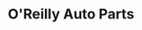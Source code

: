 ---
title: "O'Reilly Auto Parts"
url: /san-antonio/oreilly-auto-parts-coachlight-street/
shop: Autoteile
---